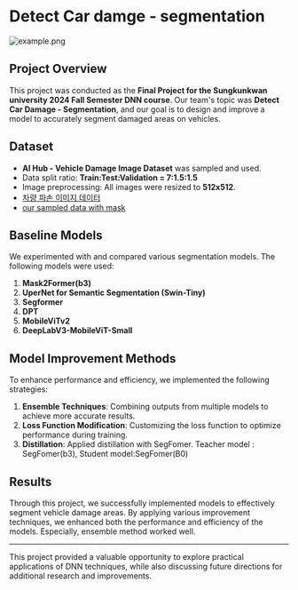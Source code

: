 # Detect Car damge - segmentation
![example.png](https://github.com/user-attachments/assets/1369f21b-b784-4683-92dc-21aad106950b)

## Project Overview
This project was conducted as the **Final Project for the Sungkunkwan university 2024 Fall Semester DNN course**. Our team's topic was **Detect Car Damage - Segmentation**, and our goal is to design and improve a model to accurately segment damaged areas on vehicles.

## Dataset
- **AI Hub - Vehicle Damage Image Dataset** was sampled and used.
- Data split ratio: **Train:Test:Validation = 7:1.5:1.5**
- Image preprocessing: All images were resized to **512x512**.
- [차량 파손 이미지 데이터](https://aihub.or.kr/aihubdata/data/view.do?currMenu=115&topMenu=100&dataSetSn=581)
- [our sampled data with mask](https://drive.google.com/file/d/172xelPpQzVMdIT_SqK-MO9G1LOrFf38h/view?usp=drive_link)

## Baseline Models
We experimented with and compared various segmentation models. The following models were used:

1. **Mask2Former(b3)**
2. **UperNet for Semantic Segmentation (Swin-Tiny)**
3. **Segformer**
4. **DPT**
5. **MobileViTv2**
6. **DeepLabV3-MobileViT-Small**


## Model Improvement Methods
To enhance performance and efficiency, we implemented the following strategies:

1. **Ensemble Techniques**: Combining outputs from multiple models to achieve more accurate results.
2. **Loss Function Modification**: Customizing the loss function to optimize performance during training.
3. **Distillation**: Applied distillation with SegFomer. Teacher model : SegFomer(b3), Student model:SegFomer(B0)


## Results
Through this project, we successfully implemented models to effectively segment vehicle damage areas. By applying various improvement techniques, we enhanced both the performance and efficiency of the models. Especially, ensemble method worked well.

---

This project provided a valuable opportunity to explore practical applications of DNN techniques, while also discussing future directions for additional research and improvements.

